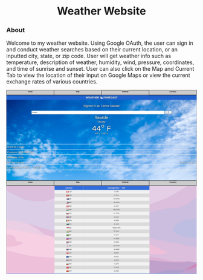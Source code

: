<h1 align="center">Weather Website</h1>

<h3 align="left">About</h3>
<p>Welcome to my weather website. Using Google OAuth, the user can sign in and conduct weather searches based on their current location, or an inputted city, state, or zip code. User will get weather info such as temperature, description of weather, humidity, wind, pressure, coordinates, and time of sunrise and sunset. User can also click on the Map and Current Tab to view the location of their input on Google Maps or view the current exchange rates of various countries.</p>

<img src="https://github.com/Commando20/Web-Development/blob/weather-website/screenshots/SignInWeather.JPG" align="center"/>
<img src="https://github.com/Commando20/Web-Development/blob/weather-website/screenshots/SignInExchangeRates.JPG" align="center"/>
